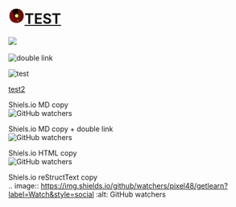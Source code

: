 # ![logo](./ico32.png)[TEST](folder)
<img src="https://shields.io/github/watchers/Pixel48/getLearn?style=social&link=https://github.com/Pixel48/getLearn/subscribe&link=https://github.com/Pixel48/getLearn/watchers">

![double link](https://shields.io/github/watchers/Pixel48/getLearn?style=social&link=https://github.com/Pixel48/getLearn/subscribe&link=https://github.com/Pixel48/getLearn/watchers)

![test](https://shields.io/github/watchers/Pixel48/getLearn?style=social&link=https://github.com/Pixel48/getLearn/subscribe&link=https://github.com/Pixel48/getLearn/watchers)

[test2](folder/subfolder/)

Shiels.io MD copy  
![GitHub watchers](https://img.shields.io/github/watchers/pixel48/getlearn?label=Watch&style=social)

Shiels.io MD copy + double link  
![GitHub watchers](https://img.shields.io/github/watchers/pixel48/getlearn?label=Watch&style=social&link=https://github.com/Pixel48/getLearn/network&link=https://github.com/Pxiel48/getLearn/watchers)

Shiels.io HTML copy  
<img alt="GitHub watchers" src="https://img.shields.io/github/watchers/pixel48/getlearn?label=Watch&style=social">

Shiels.io reStructText copy  
.. image:: https://img.shields.io/github/watchers/pixel48/getlearn?label=Watch&style=social   :alt: GitHub watchers
